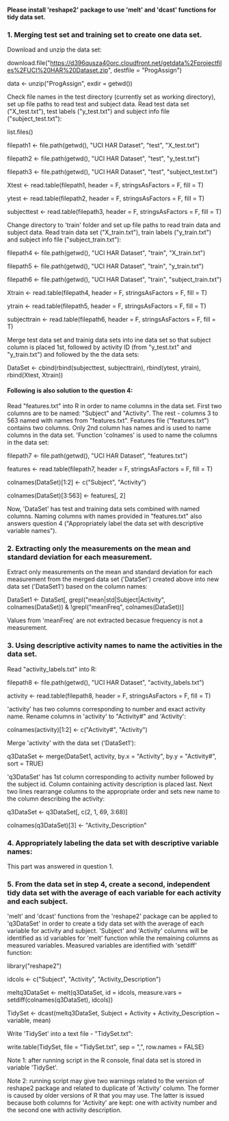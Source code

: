 #### Please install 'reshape2' package to use 'melt' and 'dcast' functions for tidy data set.

### 1. Merging test set and training set to create one data set.

Download and unzip the data set:

download.file("https://d396qusza40orc.cloudfront.net/getdata%2Fprojectfiles%2FUCI%20HAR%20Dataset.zip", destfile = "ProgAssign")

data <- unzip("ProgAssign", exdir = getwd())

Check file names in the test directory (currently set as working directory), set up file paths to read test and subject data. 
Read test data set ("X_test.txt"), test labels ("y_test.txt") and subject info file ("subject_test.txt"):
  
list.files()

filepath1 <- file.path(getwd(), "UCI HAR Dataset", "test", "X_test.txt")

filepath2 <- file.path(getwd(), "UCI HAR Dataset", "test", "y_test.txt")

filepath3 <- file.path(getwd(), "UCI HAR Dataset", "test", "subject_test.txt")

Xtest <- read.table(filepath1, header = F, stringsAsFactors = F, fill = T)

ytest <- read.table(filepath2, header = F, stringsAsFactors = F, fill = T)

subjecttest <- read.table(filepath3, header = F, stringsAsFactors = F, fill = T)

Change directory to 'train' folder and set up file paths to read train data and subject data. 
Read train data set ("X_train.txt"), train labels ("y_train.txt") and subject info file ("subject_train.txt"):

filepath4 <- file.path(getwd(), "UCI HAR Dataset", "train", "X_train.txt")

filepath5 <- file.path(getwd(), "UCI HAR Dataset", "train", "y_train.txt")

filepath6 <- file.path(getwd(), "UCI HAR Dataset", "train", "subject_train.txt")

Xtrain <- read.table(filepath4, header = F, stringsAsFactors = F, fill = T)

ytrain <- read.table(filepath5, header = F, stringsAsFactors = F, fill = T)

subjecttrain <- read.table(filepath6, header = F, stringsAsFactors = F, fill = T)

Merge test data set and trainig data sets into ine data set so that subject column is placed 1st, 
followed by activity ID (from "y_test.txt" and "y_train.txt") and followed by the the data sets:

DataSet <- cbind(rbind(subjecttest, subjecttrain), rbind(ytest, ytrain), rbind(Xtest, Xtrain))

#### Following is also solution to the question 4:

Read "features.txt" into R in order to name columns in the data set. First two columns are to be named: "Subject" and "Activity".
The rest - columns 3 to 563 named with names from "features.txt". Features file ("features.txt") contains two columns. 
Only 2nd column has names and is used to name columns in the data set. 'Function 'colnames' is used to name the columns in the data set:

filepath7 <- file.path(getwd(), "UCI HAR Dataset", "features.txt")

features <- read.table(filepath7, header = F, stringsAsFactors = F, fill = T)

colnames(DataSet)[1:2] <- c("Subject", "Activity")

colnames(DataSet)[3:563] <- features[, 2]

Now, 'DataSet' has test and training data sets combined with named columns. Naming columns with names provided in "features.txt"
also answers question 4 ("Appropriately label the data set with descriptive variable names").


### 2. Extracting only the measurements on the mean and standard deviation for each measurement.

Extract only measurements on the mean and standard deviation for each measurement from the merged data set ('DataSet') created above into new
data set ('DataSet1') based on the column names:

DataSet1 <- DataSet[, grepl("mean|std|Subject|Activity", colnames(DataSet)) & !grepl("meanFreq", colnames(DataSet))] 

Values from 'meanFreq' are not extracted becasue frequency is not a measurement.


### 3. Using descriptive activity names to name the activities in the data set.

Read "activity_labels.txt" into R:

filepath8 <- file.path(getwd(), "UCI HAR Dataset", "activity_labels.txt")

activity <- read.table(filepath8, header = F, stringsAsFactors = F, fill = T)

'activity' has two columns corresponding to number and exact activity name. Rename columns in 'activity' to "Activity#" and 'Activity':

colnames(activity)[1:2] <- c("Activity#", "Activity")

Merge 'activity' with the data set ('DataSet1'):

q3DataSet <- merge(DataSet1, activity, by.x = "Activity", by.y = "Activity#", sort = TRUE)

'q3DataSet' has 1st column corresponding to activity number followed by the subject id. Column containing activity description is placed last. Next two lines rearrange columns to the appropriate order and sets new name to the column describing the activity:

q3DataSet <- q3DataSet[, c(2, 1, 69, 3:68)]

colnames(q3DataSet)[3] <- "Activity_Description"


### 4. Appropriately labeling the data set with descriptive variable names:
This part was answered in question 1.


### 5. From the data set in step 4, create a second, independent tidy data set with the average of each variable for each activity and each subject.

'melt' and 'dcast' functions from the 'reshape2' package can be applied to 'q3DataSet' in order to create a tidy data set with the average of each 
variable for activity and subject. 'Subject' and 'Activity' columns will be identified as id variables for 'melt' function while the remaining columns 
as measured variables. Measured variables are identified with 'setdiff' function:

library("reshape2")

idcols <- c("Subject", "Activity", "Activity_Description")

meltq3DataSet <- melt(q3DataSet, id = idcols, measure.vars = setdiff(colnames(q3DataSet), idcols))

TidySet <- dcast(meltq3DataSet, Subject + Activity + Activity_Description ~ variable, mean)

Write 'TidySet' into a text file - "TidySet.txt":

write.table(TidySet, file = "TidySet.txt", sep = ",", row.names = FALSE)


Note 1: after running script in the R console, final data set is stored in variable 'TidySet'.

Note 2: running script may give two warnings related to the version of reshape2 package and related to duplicate of 'Activity' column. The former is caused by older versions of R that you may use. The latter is issued because both columns for 'Activity' are kept: one with activity number and the second one with activity description.